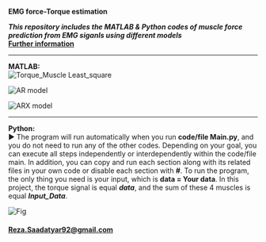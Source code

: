 **EMG force-Torque estimation**

***This repository includes the MATLAB & Python codes of muscle force prediction from EMG siganls using different models***<br>
**[Further information](https://github.com/RezaSaadatyar/Time-Series-Forecasting)**

----
**MATLAB:**<br/>
![Torque_Muscle   Least_square](https://user-images.githubusercontent.com/96347878/160926862-51b30668-daae-4ecf-9dc3-75f2067f0ad7.jpg)

![AR model](https://user-images.githubusercontent.com/96347878/160926874-eb9f93eb-6d39-4b75-beaf-f32b27fadd5f.png)

![ARX model](https://user-images.githubusercontent.com/96347878/160926884-60071567-b965-4bd7-a3e9-15b9c36fc533.png)

***
**Python:**<br/>
:arrow_forward: The program will run automatically when you run **code/file Main.py**, and you do not need to run any of the other codes. Depending on your goal, you can execute all steps independently or interdependently within the code/file main. In addition, you can copy and run each section along with its related files in your own code or disable each section with **#**. To run the program, the only thing you need is your input, which is **data = Your data**. In this project, the torque signal is equal ***data***, and the sum of these 4 muscles is equal ***Input_Data***. 

![Fig](https://user-images.githubusercontent.com/96347878/201977018-9289e1b5-f1c0-47b9-aeb7-c57c0f51f073.png)
#### Reza.Saadatyar92@gmail.com

